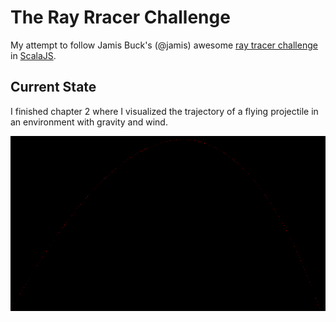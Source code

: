 # The Ray Rracer Challenge

My attempt to follow Jamis Buck's (@jamis) awesome [ray tracer challenge](https://pragprog.com/book/jbtracer/the-ray-tracer-challenge)
in [ScalaJS](https://www.scala-js.org).

## Current State

I finished chapter 2 where I visualized the trajectory of a flying projectile in an environment with gravity and wind.

![Chapter2](images/ch02-projectile.png) 

